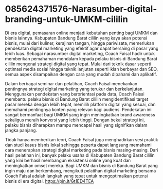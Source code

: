# 085624371576-Narasumber-digital-branding-untuk-UMKM-cililin
 Di era digital, pemasaran online menjadi kebutuhan penting bagi UMKM dan bisnis lainnya. Kabupaten Bandung Barat  cililin yang kaya akan potensi bisnis, mulai dari kuliner, kerajinan tangan, hingga pariwisata, memerlukan pendekatan digital marketing yang efektif agar dapat bersaing di pasar yang lebih luas. Sebagai narasumber digital marketing, Coach Faisal hadir untuk memberikan pemahaman mendalam kepada pelaku bisnis di Bandung Barat cililin mengenai strategi digital yang tepat. Mulai dari teknik dasar seperti optimasi media sosial hingga teknik lanjutan seperti iklan berbayar dan SEO, semua aspek disampaikan dengan cara yang mudah dipahami dan aplikatif.

Dalam berbagai seminar dan pelatihan, Coach Faisal menekankan pentingnya strategi digital marketing yang terukur dan berkelanjutan. Menggunakan pendekatan yang berorientasi pada data, Coach Faisal membantu pelaku bisnis di Bandung Barat cililin mengidentifikasi target pasar mereka dengan lebih tepat, memilih platform digital yang sesuai, dan memahami pentingnya konten yang relevan bagi audiens. Pendekatan ini sangat bermanfaat bagi UMKM yang ingin meningkatkan brand awareness sekaligus meraih konversi yang lebih tinggi. Dengan bekal strategi ini, pelaku bisnis diharapkan mampu mencapai hasil yang signifikan dalam jangka panjang.

Tidak hanya memberikan teori, Coach Faisal juga menghadirkan sesi praktik dan studi kasus bisnis lokal sehingga peserta dapat langsung memahami cara menerapkan strategi digital marketing pada bisnis masing-masing. Dari hasil pelatihan ini, banyak pelaku usaha di Kabupaten Bandung Barat cililin yang kini berhasil membangun eksistensi online yang kuat dan meningkatkan omset mereka. Bagi UMKM dan bisnis di Bandung Barat yang ingin maju dan berkembang, mengikuti pelatihan digital marketing bersama Coach Faisal adalah langkah yang tepat untuk mengoptimalkan potensi bisnis di era digital.
https://pin.it/Gt1ED4TEA

